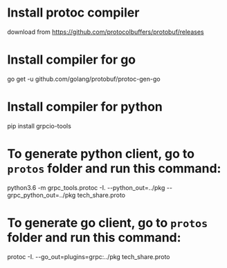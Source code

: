 # Install protoc compiler
download from https://github.com/protocolbuffers/protobuf/releases

# Install compiler for go
go get -u github.com/golang/protobuf/protoc-gen-go

# Install compiler for python
pip install grpcio-tools

# To generate python client, go to `protos` folder and run this command:
python3.6 -m grpc_tools.protoc -I. --python_out=../pkg --grpc_python_out=../pkg tech_share.proto

# To generate go client, go to `protos` folder and run this command:
protoc -I.  --go_out=plugins=grpc:../pkg tech_share.proto